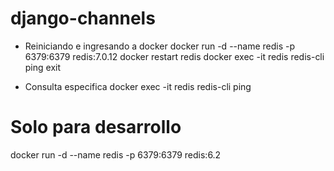 # django-channels

- Reiniciando e ingresando a docker
  docker run -d --name redis -p 6379:6379 redis:7.0.12
  docker restart redis
  docker exec -it redis redis-cli
  ping
  exit

- Consulta especifica
  docker exec -it redis redis-cli ping

# Solo para desarrollo

docker run -d --name redis -p 6379:6379 redis:6.2
